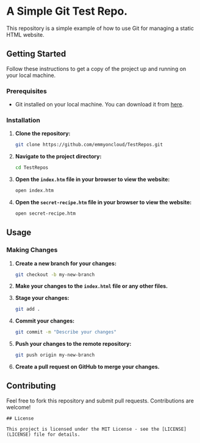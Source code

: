 # A Simple Git Test Repo.

This repository is a simple example of how to use Git for managing a static HTML website.

## Getting Started

Follow these instructions to get a copy of the project up and running on your local machine.

### Prerequisites

- Git installed on your local machine. You can download it from [here](https://git-scm.com/).

### Installation

1. **Clone the repository:**

   ```sh
   git clone https://github.com/emmyoncloud/TestRepos.git
   ```

2. **Navigate to the project directory:**

   ```sh
   cd TestRepos
   ```

3. **Open the `index.htm` file in your browser to view the website:**

   ```sh
   open index.htm
   ```
4. **Open the `secret-recipe.htm` file in your browser to view the website:**

   ```sh
   open secret-recipe.htm
   ```

## Usage

### Making Changes

1. **Create a new branch for your changes:**

   ```sh
   git checkout -b my-new-branch
   ```

2. **Make your changes to the `index.html` file or any other files.**

3. **Stage your changes:**

   ```sh
   git add .
   ```

4. **Commit your changes:**

   ```sh
   git commit -m "Describe your changes"
   ```

5. **Push your changes to the remote repository:**

   ```sh
   git push origin my-new-branch
   ```

6. **Create a pull request on GitHub to merge your changes.**

## Contributing

Feel free to fork this repository and submit pull requests. Contributions are welcome!

```
## License

This project is licensed under the MIT License - see the [LICENSE](LICENSE) file for details.
